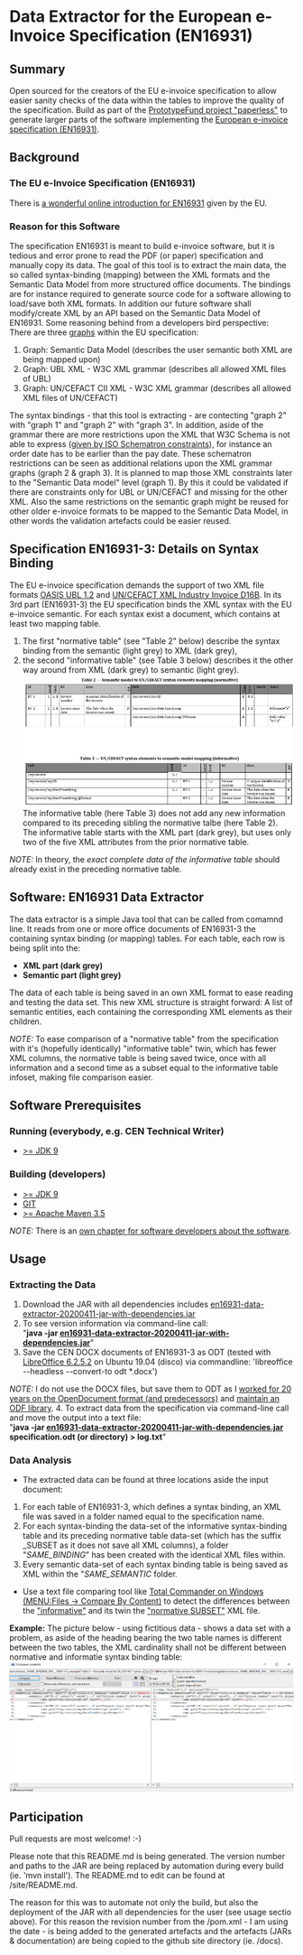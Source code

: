 # Data Extractor for the European e-Invoice Specification (EN16931)
## Summary
Open sourced for the creators of the EU e-invoice specification to allow easier sanity checks of the data within the tables to improve the quality of the specification.
Build as part of the [PrototypeFund project "paperless"](https://prototypefund.de/project/papierloser-alltag/) to generate larger parts of the software implementing the [European e-invoice specification (EN16931)](https://invoice.fans/en/EN16931-en/).

## Background
### The EU e-Invoice Specification (EN16931)
There is [a wonderful online introduction for EN16931](https://ec.europa.eu/cefdigital/wiki/display/CEFDIGITAL/Compliance+with+eInvoicing+standard) given by the EU.

### Reason for this Software
The specification EN16931 is meant to build e-invoice software, but it is tedious and error prone to read the PDF (or paper) specification and manually copy its data.
The goal of this tool is to extract the main data, the so called syntax-binding (mapping) between the XML formats and the Semantic Data Model from more structured office documents. The bindings are for instance required to generate source code for a software allowing to load/save both XML formats. In addition our future software shall modify/create XML by an API based on the Semantic Data Model of EN16931.
Some reasoning behind from a developers bird perspective:
<br/>There are three [graphs](https://en.wikipedia.org/wiki/Seven_Bridges_of_K%C3%B6nigsberg) within the EU specification:
1. Graph: Semantic Data Model (describes the user semantic both XML are being mapped upon)
2. Graph: UBL XML - W3C XML grammar (describes all allowed XML files of UBL)
3. Graph: UN/CEFACT CII XML - W3C XML grammar (describes all allowed XML files of UN/CEFACT)

The syntax bindings - that this tool is extracting - are contecting "graph 2" with "graph 1" and "graph 2" with "graph 3".
In addition, aside of the grammar there are more restrictions upon the XML that W3C Schema is not able to express ([given by ISO Schematron constraints](https://github.com/CenPC434/validation)), for instance an order date has to be earlier than the pay date.
These schematron restrictions can be seen as additional relations upon the XML grammar graphs (graph 2 & graph 3).
It is planned to map those XML constraints later to the "Semantic Data model" level (graph 1). By this it could be validated if there are constraints only for UBL or UN/CEFACT and missing for the other XML.
Also the same restrictions on the semantic graph might be reused for other older e-invoice formats to be mapped to the Semantic Data Model, in other words the validation artefacts could be easier reused.

## Specification EN16931-3: Details on Syntax Binding
The EU e-invoice specification demands the support of two XML file formats [OASIS UBL 1.2](http://docs.oasis-open.org/ubl/UBL-2.1.html) and [UN/CEFACT XML Industry Invoice D16B](https://www.unece.org/cefact/xml_schemas/index).
In its 3rd part (EN16931-3) the EU specification binds the XML syntax with the EU e-invoice semantic. For each syntax exist a document, which contains at least two mapping table.
1. The first "normative table" (see "Table 2" below) describe the syntax binding from the semantic (light grey) to XML (dark grey),
2. the second "informative table" (see Table 3 below) describes it the other way around from XML (dark grey) to semantic (light grey).
![Two example tables for UN/CEFACT](docs/resources/3-3-both-tables.png)
The informative table (here Table 3) does not add any new information compared to its preceding sibling the normative talbe (here Table 2). The informative table starts with the XML part (dark grey), but uses only two of the five XML attributes from the prior normative table.

*NOTE:*
In theory, the *exact complete data of the informative table* should already exist in the preceding normative table.

## Software: EN16931 Data Extractor
The data extractor is a simple Java tool that can be called from comamnd line. It reads from one or more office documents of EN16931-3 the containing syntax binding (or mapping) tables.
For each table, each row is being split into the:
- __XML part (dark grey)__
- __Semantic part (light grey)__

The data of each table is being saved in an own XML format to ease reading and testing the data set.
This new XML structure is straight forward: A list of semantic entities, each containing the corresponding XML elements as their children.

*NOTE:*
To ease comparison of a "normative table" from the specification with it's (hopefully identically) "informative table" twin, which has fewer XML columns, the normative table is being saved twice, once with all information and a second time as a subset equal to the informative table infoset, making file comparison easier.

## Software Prerequisites
### Running (everybody, e.g. CEN Technical Writer)
- [>= JDK 9](https://openjdk.java.net/install/)

### Building (developers)
- [>= JDK 9](https://openjdk.java.net/install/)
- [GIT](https://git-scm.com/)
- [>= Apache Maven 3.5](https://maven.apache.org/download.cgi?Preferred=ftp://mirror.reverse.net/pub/apache/)

*NOTE:*
There is an [own chapter for software developers about the software](docs/software.md).

## Usage
### Extracting the Data
1. Download the JAR with all dependencies includes [en16931-data-extractor-20200411-jar-with-dependencies.jar](docs/en16931-data-extractor-20200411-jar-with-dependencies.jar)
2. To see version information via command-line call:<br/>"__java -jar [en16931-data-extractor-20200411-jar-with-dependencies.jar](docs/en16931-data-extractor-20200411-jar-with-dependencies.jar)__"
3. Save the CEN DOCX documents of EN16931-3 as ODT (tested with [LibreOffice 6.2.5.2](https://www.libreoffice.org/download/download/) on Ubuntu 19.04 (disco) via commandline: 'libreoffice --headless --convert-to odt *.docx')

*NOTE:* I do not use the DOCX files, but save them to ODT as I [worked for 20 years on the OpenDocument format (and predecessors)](https://www.oasis-open.org/committees/tc_home.php?wg_abbrev=office-collab) and [maintain an ODF library](https://github.com/tdf/odftoolkit).
4. To extract data from the specification via command-line call and move the output into a text file:<br/>"__java -jar [en16931-data-extractor-20200411-jar-with-dependencies.jar](docs/en16931-data-extractor-20200411-jar-with-dependencies.jar) specification.odt (or directory)  > log.txt__"

### Data Analysis
- The extracted data can be found at three locations aside the input document:
1. For each table of EN16931-3, which defines a syntax binding, an XML file was saved in a folder named equal to the specification name.
2. For each syntax-binding the data-set of the informative syntax-binding table and its preceding normative table data-set (which has the suffix _SUBSET as it does not save all XML columns), a folder "_SAME_BINDING_<Format>" has been created with the identical XML files within.
3. Every semantic data-set of each syntax binding table is being saved as XML within the "_SAME_SEMANTIC_ folder.
- Use a text file comparing tool like [Total Commander on Windows (MENU:Files -> Compare By Content)](https://www.ghisler.com/download.htm) to detect the differences between the ["informative"](docs/resources/16931-3-3_example_informative.xml) and its twin the ["normative SUBSET"](docs/resources/16931-3-3_example_SUBSETnormative.xml) XML file.

**Example:**
The picture below - using fictitious data - shows a data set with a problem, as aside of the heading bearing the two table names is different between the two tables, the XML cardinality shall not be different between normative and informatie syntax binding table:
![Example:](docs/resources/TotalCommanderComparison.png)

## Participation

Pull requests are most welcome! :-)

Please note that this README.md is being generated. The version number and paths to the JAR are being replaced by automation during every build (ie. 'mvn install'). The README.md to edit can be found at <ROOT>/site/README.md.

The reason for this was to automate not only the build, but also the deployment of the JAR with all dependencies for the user (see usage sectio above). For this reason the revision number from the <ROOT>/pom.xml - I am using the date - is being added to the generated artefacts and the artefacts (JARs & documentation) are being copied to the github site directory (ie. <ROOT>/docs).
